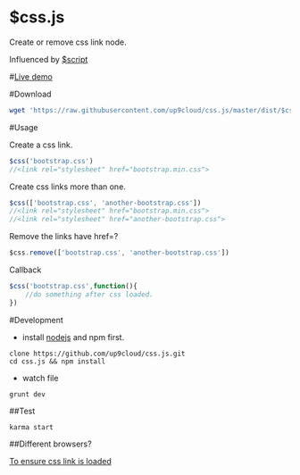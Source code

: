 $css.js
======

Create or remove css link node.

Influenced by [$script]


#[Live demo][demo]

#Download

```sh
wget 'https://raw.githubusercontent.com/up9cloud/css.js/master/dist/$css.min.js'
```

#Usage

Create a css link.
```js
$css('bootstrap.css')
//<link rel="stylesheet" href="bootstrap.min.css">
```

Create css links more than one.
```js
$css(['bootstrap.css', 'another-bootstrap.css'])
//<link rel="stylesheet" href="bootstrap.min.css">
//<link rel="stylesheet" href="another-bootstrap.css">
```

Remove the links have href=?
```js
$css.remove(['bootstrap.css', 'another-bootstrap.css'])
```

Callback
```js
$css('bootstrap.css',function(){
    //do something after css loaded.
})
```

#Development

- install [nodejs] and npm first.
```
clone https://github.com/up9cloud/css.js.git
cd css.js && npm install
```

- watch file
```
grunt dev
```

##Test
```
karma start
```

##Different browsers?

[To ensure css link is loaded][when css loaded]


[demo]:htts://demo.up9cloud.net/css.js/
[$script]:https://github.com/ded/script.js
[when css loaded]:http://www.phpied.com/when-is-a-stylesheet-really-loaded/
[nodejs]:http://nodejs.org/